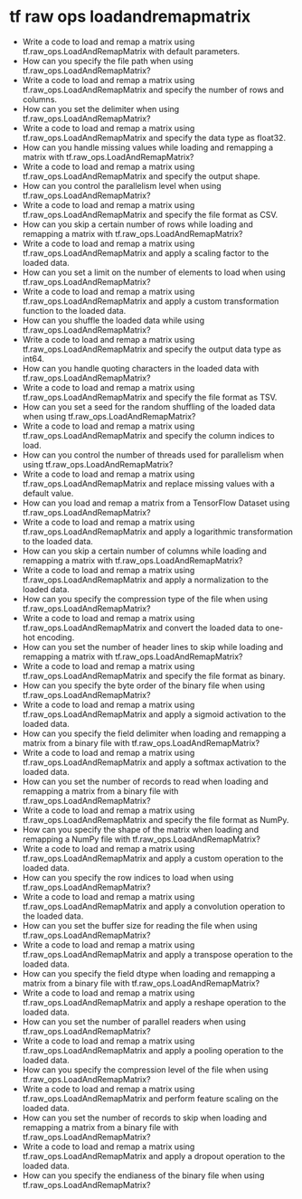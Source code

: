 # tf raw ops loadandremapmatrix

- Write a code to load and remap a matrix using tf.raw_ops.LoadAndRemapMatrix with default parameters.
- How can you specify the file path when using tf.raw_ops.LoadAndRemapMatrix?
- Write a code to load and remap a matrix using tf.raw_ops.LoadAndRemapMatrix and specify the number of rows and columns.
- How can you set the delimiter when using tf.raw_ops.LoadAndRemapMatrix?
- Write a code to load and remap a matrix using tf.raw_ops.LoadAndRemapMatrix and specify the data type as float32.
- How can you handle missing values while loading and remapping a matrix with tf.raw_ops.LoadAndRemapMatrix?
- Write a code to load and remap a matrix using tf.raw_ops.LoadAndRemapMatrix and specify the output shape.
- How can you control the parallelism level when using tf.raw_ops.LoadAndRemapMatrix?
- Write a code to load and remap a matrix using tf.raw_ops.LoadAndRemapMatrix and specify the file format as CSV.
- How can you skip a certain number of rows while loading and remapping a matrix with tf.raw_ops.LoadAndRemapMatrix?
- Write a code to load and remap a matrix using tf.raw_ops.LoadAndRemapMatrix and apply a scaling factor to the loaded data.
- How can you set a limit on the number of elements to load when using tf.raw_ops.LoadAndRemapMatrix?
- Write a code to load and remap a matrix using tf.raw_ops.LoadAndRemapMatrix and apply a custom transformation function to the loaded data.
- How can you shuffle the loaded data while using tf.raw_ops.LoadAndRemapMatrix?
- Write a code to load and remap a matrix using tf.raw_ops.LoadAndRemapMatrix and specify the output data type as int64.
- How can you handle quoting characters in the loaded data with tf.raw_ops.LoadAndRemapMatrix?
- Write a code to load and remap a matrix using tf.raw_ops.LoadAndRemapMatrix and specify the file format as TSV.
- How can you set a seed for the random shuffling of the loaded data when using tf.raw_ops.LoadAndRemapMatrix?
- Write a code to load and remap a matrix using tf.raw_ops.LoadAndRemapMatrix and specify the column indices to load.
- How can you control the number of threads used for parallelism when using tf.raw_ops.LoadAndRemapMatrix?
- Write a code to load and remap a matrix using tf.raw_ops.LoadAndRemapMatrix and replace missing values with a default value.
- How can you load and remap a matrix from a TensorFlow Dataset using tf.raw_ops.LoadAndRemapMatrix?
- Write a code to load and remap a matrix using tf.raw_ops.LoadAndRemapMatrix and apply a logarithmic transformation to the loaded data.
- How can you skip a certain number of columns while loading and remapping a matrix with tf.raw_ops.LoadAndRemapMatrix?
- Write a code to load and remap a matrix using tf.raw_ops.LoadAndRemapMatrix and apply a normalization to the loaded data.
- How can you specify the compression type of the file when using tf.raw_ops.LoadAndRemapMatrix?
- Write a code to load and remap a matrix using tf.raw_ops.LoadAndRemapMatrix and convert the loaded data to one-hot encoding.
- How can you set the number of header lines to skip while loading and remapping a matrix with tf.raw_ops.LoadAndRemapMatrix?
- Write a code to load and remap a matrix using tf.raw_ops.LoadAndRemapMatrix and specify the file format as binary.
- How can you specify the byte order of the binary file when using tf.raw_ops.LoadAndRemapMatrix?
- Write a code to load and remap a matrix using tf.raw_ops.LoadAndRemapMatrix and apply a sigmoid activation to the loaded data.
- How can you specify the field delimiter when loading and remapping a matrix from a binary file with tf.raw_ops.LoadAndRemapMatrix?
- Write a code to load and remap a matrix using tf.raw_ops.LoadAndRemapMatrix and apply a softmax activation to the loaded data.
- How can you set the number of records to read when loading and remapping a matrix from a binary file with tf.raw_ops.LoadAndRemapMatrix?
- Write a code to load and remap a matrix using tf.raw_ops.LoadAndRemapMatrix and specify the file format as NumPy.
- How can you specify the shape of the matrix when loading and remapping a NumPy file with tf.raw_ops.LoadAndRemapMatrix?
- Write a code to load and remap a matrix using tf.raw_ops.LoadAndRemapMatrix and apply a custom operation to the loaded data.
- How can you specify the row indices to load when using tf.raw_ops.LoadAndRemapMatrix?
- Write a code to load and remap a matrix using tf.raw_ops.LoadAndRemapMatrix and apply a convolution operation to the loaded data.
- How can you set the buffer size for reading the file when using tf.raw_ops.LoadAndRemapMatrix?
- Write a code to load and remap a matrix using tf.raw_ops.LoadAndRemapMatrix and apply a transpose operation to the loaded data.
- How can you specify the field dtype when loading and remapping a matrix from a binary file with tf.raw_ops.LoadAndRemapMatrix?
- Write a code to load and remap a matrix using tf.raw_ops.LoadAndRemapMatrix and apply a reshape operation to the loaded data.
- How can you set the number of parallel readers when using tf.raw_ops.LoadAndRemapMatrix?
- Write a code to load and remap a matrix using tf.raw_ops.LoadAndRemapMatrix and apply a pooling operation to the loaded data.
- How can you specify the compression level of the file when using tf.raw_ops.LoadAndRemapMatrix?
- Write a code to load and remap a matrix using tf.raw_ops.LoadAndRemapMatrix and perform feature scaling on the loaded data.
- How can you set the number of records to skip when loading and remapping a matrix from a binary file with tf.raw_ops.LoadAndRemapMatrix?
- Write a code to load and remap a matrix using tf.raw_ops.LoadAndRemapMatrix and apply a dropout operation to the loaded data.
- How can you specify the endianess of the binary file when using tf.raw_ops.LoadAndRemapMatrix?